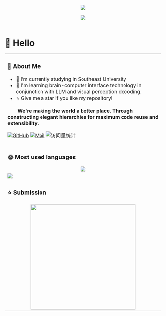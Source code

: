 <div align ="center">
  <div align ="center">
    <a href="https://blog.sunguoqi.com/">
      <img src="https://readme-typing-svg.demolab.com?font=Fira+Code&pause=1000&width=435&lines=console.log(%22Hello%2C%20World%22);Welcome I'm Tianyi Zhou!&center=true&size=27" />
    </a>
  </div>
  
   <div>&nbsp;</div>
     <picture>
    <img src="https://github.com/KevinZhou6/KevinZhou6/blob/main/src/Bg.png" />
  </picture>

</div>

  <div>&nbsp;</div>
  
#  🙋 Hello

<table>
  
<tr><td>

### 🤺 About Me


- 🔭 I’m currently studying in Southeast University
- 🌱 I'm learning brain-computer interface technology in conjunction with LLM and visual perception decoding.
- ⭐ Give me a star if you like my repository!
<p><strong>&emsp;&emsp;We're making the world a better place. Through constructing elegant hierarchies for maximum code reuse and extensibility.</strong></p>
  
[![GitHub](https://img.shields.io/badge/GitHub-TianyiZhou-brightgreen.svg)](https://github.com/KevinZhou6) [![Mail](https://img.shields.io/badge/Mail-important.svg)](mailto:213212387@seu.edu.cn)
<img src="https://komarev.com/ghpvc/?username=KevinZhou6&label=Views&color=0e75b6&style=flat" alt="访问量统计" />

</td></tr>

<tr><td>
  
### 🌞  Most used languages
<div align="center"> <img src="https://github-readme-stats.vercel.app/api/top-langs/?username=KevinZhou6&hide_title=true&hide_border=true&layout=compact&langs_count=6&text_color=000&icon_color=fff&bg_color=0,52fa5a,4dfcff,c64dff&theme=graywhite" /> </div>

</td></tr>
<tr><td>
<!-- Quotes 名人名言 -->
<div><img src="https://quotes-github-readme.vercel.app/api?type=horizontal&theme=dark" /><br/></div>
</td></tr>

<tr><td>
  
### ⭐ Submission

  <div align="center">
<img width="340px"  src="https://github-readme-stats.vercel.app/api?username=KevinZhou6&theme=vue-dark&count_private=true&show_icons=true">
 </div>
 </td></tr> 
</table>





